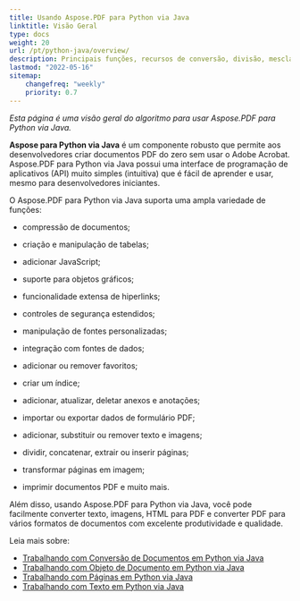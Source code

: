 ```yaml
---
title: Usando Aspose.PDF para Python via Java
linktitle: Visão Geral
type: docs
weight: 20
url: /pt/python-java/overview/
description: Principais funções, recursos de conversão, divisão, mesclagem e execução de outras operações relacionadas à criação e edição de PDFs usando Python via Java
lastmod: "2022-05-16"
sitemap:
    changefreq: "weekly"
    priority: 0.7
---
```


_Esta página é uma visão geral do algoritmo para usar Aspose.PDF para Python via Java._

**Aspose para Python via Java** é um componente robusto que permite aos desenvolvedores criar documentos PDF do zero sem usar o Adobe Acrobat. Aspose.PDF para Python via Java possui uma interface de programação de aplicativos (API) muito simples (intuitiva) que é fácil de aprender e usar, mesmo para desenvolvedores iniciantes.

O Aspose.PDF para Python via Java suporta uma ampla variedade de funções:

- compressão de documentos;
- criação e manipulação de tabelas;
- adicionar JavaScript;
- suporte para objetos gráficos;
- funcionalidade extensa de hiperlinks;
- controles de segurança estendidos;
- manipulação de fontes personalizadas;

- integração com fontes de dados;
- adicionar ou remover favoritos;
- criar um índice;
- adicionar, atualizar, deletar anexos e anotações;
- importar ou exportar dados de formulário PDF;
- adicionar, substituir ou remover texto e imagens;
- dividir, concatenar, extrair ou inserir páginas;
- transformar páginas em imagem;
- imprimir documentos PDF e muito mais.

Além disso, usando Aspose.PDF para Python via Java, você pode facilmente converter texto, imagens, HTML para PDF e converter PDF para vários formatos de documentos com excelente produtividade e qualidade.

Leia mais sobre:

- [Trabalhando com Conversão de Documentos em Python via Java](/pdf/pt/python-java/conversion/)
- [Trabalhando com Objeto de Documento em Python via Java](/pdf/pt/python-java/working-with-documents/)
- [Trabalhando com Páginas em Python via Java](/pdf/pt/python-java/working-with-pages/)
- [Trabalhando com Texto em Python via Java](/pdf/pt/python-java/working-with-text/)